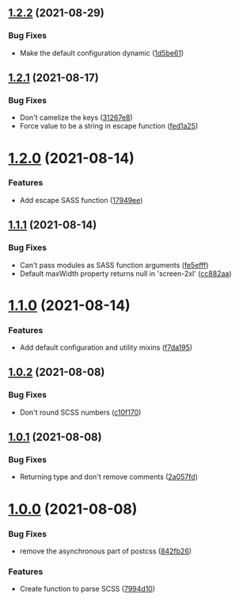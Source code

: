 ## [1.2.2](https://github.com/jordimarimon/scss-to-tailwindcss/compare/1.2.1...1.2.2) (2021-08-29)


### Bug Fixes

* Make the default configuration dynamic ([1d5be61](https://github.com/jordimarimon/scss-to-tailwindcss/commit/1d5be61901422a17e677dcc31caae94422a374a2))



## [1.2.1](https://github.com/jordimarimon/scss-to-tailwindcss/compare/1.2.0...1.2.1) (2021-08-17)


### Bug Fixes

* Don't camelize the keys ([31267e8](https://github.com/jordimarimon/scss-to-tailwindcss/commit/31267e89a302927b35b07915923f269fc4e89da0))
* Force value to be a string in escape function ([fed1a25](https://github.com/jordimarimon/scss-to-tailwindcss/commit/fed1a2592a2a4dc9eaff211fdeb81c8962e1416b))



# [1.2.0](https://github.com/jordimarimon/scss-to-tailwindcss/compare/1.1.1...1.2.0) (2021-08-14)


### Features

* Add escape SASS function ([17949ee](https://github.com/jordimarimon/scss-to-tailwindcss/commit/17949ee55a3ce75f2a4f43a7b25cd8646fb01cd4))



## [1.1.1](https://github.com/jordimarimon/scss-to-tailwindcss/compare/1.1.0...1.1.1) (2021-08-14)


### Bug Fixes

* Can't pass modules as SASS function arguments ([fe5efff](https://github.com/jordimarimon/scss-to-tailwindcss/commit/fe5efff73fd7905006d71b08c3d7614ea3c41e53))
* Default maxWidth property returns null in 'screen-2xl' ([cc882aa](https://github.com/jordimarimon/scss-to-tailwindcss/commit/cc882aa63e24bf89bbde7c390c8bf9eddaad29f4))



# [1.1.0](https://github.com/jordimarimon/scss-to-tailwindcss/compare/1.0.2...1.1.0) (2021-08-14)


### Features

* Add default configuration and utility mixins ([f7da195](https://github.com/jordimarimon/scss-to-tailwindcss/commit/f7da1955e504707cec012dda3f817d4178ebca33))



## [1.0.2](https://github.com/jordimarimon/scss-to-tailwindcss/compare/1.0.1...1.0.2) (2021-08-08)


### Bug Fixes

* Don't round SCSS numbers ([c10f170](https://github.com/jordimarimon/scss-to-tailwindcss/commit/c10f17096f56e4c31ce0da333e914515efd23b50))



## [1.0.1](https://github.com/jordimarimon/scss-to-tailwindcss/compare/1.0.0...1.0.1) (2021-08-08)


### Bug Fixes

* Returning type and don't remove comments ([2a057fd](https://github.com/jordimarimon/scss-to-tailwindcss/commit/2a057fd7bbd64446b0e3b10e71106c2023a3f8b3))



# [1.0.0](https://github.com/jordimarimon/scss-to-tailwindcss/compare/7994d1082b347a913351c7956620c5007ca0ae9b...1.0.0) (2021-08-08)


### Bug Fixes

* remove the asynchronous part of postcss ([842fb26](https://github.com/jordimarimon/scss-to-tailwindcss/commit/842fb2645bac11ea791e2b5c3fd799c943b92b3d))


### Features

* Create function to parse SCSS ([7994d10](https://github.com/jordimarimon/scss-to-tailwindcss/commit/7994d1082b347a913351c7956620c5007ca0ae9b))



